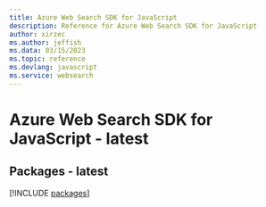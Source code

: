 ```yaml
---
title: Azure Web Search SDK for JavaScript
description: Reference for Azure Web Search SDK for JavaScript
author: xirzec
ms.author: jeffish
ms.data: 03/15/2023
ms.topic: reference
ms.devlang: javascript
ms.service: websearch
---
```

# Azure Web Search SDK for JavaScript - latest
## Packages - latest
[!INCLUDE [packages](web-search-index.md)]
